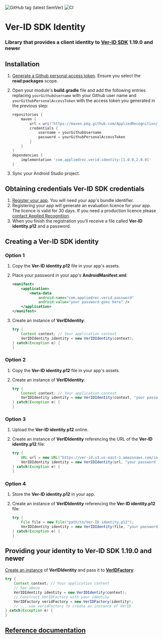 ![GitHub tag (latest SemVer)](https://img.shields.io/github/v/tag/AppliedRecognition/Ver-ID-SDK-Identity-Android) ![CI](https://github.com/AppliedRecognition/Ver-ID-SDK-Identity-Android/workflows/CI/badge.svg?event=push)

# Ver-ID SDK Identity

### Library that provides a client identity to [Ver-ID SDK](https://github.com/AppliedRecognition/Ver-ID-UI-Android) 1.19.0 and newer

## Installation

 1. [Generate a Github personal access token](https://help.github.com/en/github/authenticating-to-github/creating-a-personal-access-token-for-the-command-line). Ensure you select the **read:packages** scope.
 2. Open your module's **build.gradle** file and add the following entries replacing `yourGithubUsername` with your Github user name and `yourGithubPersonalAccessToken` with the access token you generated in the previous step:

    ~~~groovy
    repositories {
        maven {
            url = uri("https://maven.pkg.github.com/AppliedRecognition/Ver-ID-SDK-Identity-Android")
            credentials {
                username = yourGithubUsername
                password = yourGithubPersonalAccessToken
            }
        }
    }
    dependencies {
        implementation 'com.appliedrec.verid:identity:[1.0.0,2.0.0['
    }
    ~~~
 3. Sync your Android Studio project.

## Obtaining credentials Ver-ID SDK credentials

1. [Register your app](https://dev.ver-id.com/licensing/). You will need your app's bundle identifier.
2. Registering your app will generate an evaluation licence for your app. The licence is valid for 30 days. If you need a production licence please [contact Applied Recognition](mailto:sales@appliedrec.com).
3. When you finish the registration you'll receive a file called **Ver-ID identity.p12** and a password.

## Creating a Ver-ID SDK identity

### Option 1
1. Copy the **Ver-ID identity.p12** file in your app's assets.
2. Place your password in your app's **AndroidManifest.xml**:

    ~~~xml
    <manifest>
        <application>
            <meta-data 
                android:name="com.appliedrec.verid.password" 
                android:value="your password goes here" />
        </application>
    </manifest>
    ~~~
3. Create an instance of **VerIDIdentity**:

    ~~~java
    try {
        Context context; // Your application context
        VerIDIdentity identity = new VerIDIdentity(context);
    } catch(Exception e) {
    }
    ~~~
    
### Option 2
1. Copy the **Ver-ID identity.p12** file in your app's assets.
2. Create an instance of **VerIDIdentity**:

    ~~~java
    try {
        Context context; // Your application context
        VerIDIdentity identity = new VerIDIdentity(context, "your password goes here");
    } catch(Exception e) {
    }
    ~~~
    
### Option 3
1. Upload the **Ver-ID identity.p12** online.
2. Create an instance of **VerIDIdentity** referencing the URL of the **Ver-ID identity.p12** file:

    ~~~java
    try {
        URL url = new URL("https://ver-id.s3.us-east-1.amazonaws.com/ios/com.appliedrec.verid.licenceclient/test_assets/Ver-ID%20identity.p12")
        VerIDIdentity identity = new VerIDIdentity(url, "your password goes here");
    } catch(Exception e) {
    }
    ~~~
    
### Option 4
1. Store the **Ver-ID identity.p12** in your app.
3. Create an instance of **VerIDIdentity** referencing the **Ver-ID identity.p12** file:

    ~~~java
    try {
        File file = new File("path/to/Ver-ID identity.p12");
        VerIDIdentity identity = new VerIDIdentity(file, "your password goes here");
    } catch(Exception e) {
    }
    ~~~

## Providing your identity to Ver-ID SDK 1.19.0 and newer
[Create an instance](#creating-a-ver-id-sdk-identity) of **VerIDIdentity** and pass it to [**VerIDFactory**](https://appliedrecognition.github.io/Ver-ID-UI-Android/com.appliedrec.verid.core.VerIDFactory.html):

~~~java    
try {
    Context context; // Your application context
    // See above
    VerIDIdentity identity = new VerIDIdentity(context);
    // Construct VerIDFactory with your identity
    VerIDFactory veridFactory = new VerIDFactory(identity);
    // ... use veridFactory to create an instance of VerID
} catch(Exception e) {
}
~~~

## [Reference documentation](https://appliedrecognition.github.io/Ver-ID-SDK-Identity-Android/)
